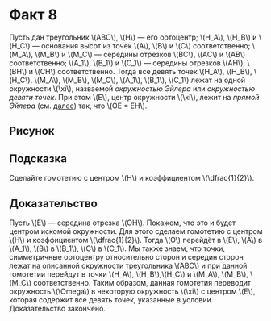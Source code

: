 # Факт 8

Пусть дан треугольник \\(ABC\\), \\(H\\) — его ортоцентр; \\(H\_A\\), 
\\(H\_B\\) и \\(H\_C\\) — основания высот из точек \\(A\\), \\(B\\) и 
\\(C\\) соответственно; \\(M\_A\\), \\(M\_B\\) и \\(M\_C\\) — середины 
отрезков \\(BC\\), \\(AC\\) и \\(AB\\) соответственно; \\(A\_1\\), 
\\(B\_1\\) и \\(C\_1\\) — середины отрезков \\(AH\\), \\(BH\\) и 
\\(CH\\) соответственно. Тогда все девять точек \\(H\_A\\), \\(H\_B\\), 
\\(H\_C\\), \\(M\_A\\), \\(M\_B\\), \\(M\_C\\), \\(A\_1\\), \\(B\_1\\), 
\\(C\_1\\) лежат на одной окружности \\(\xi\\), назваемой *окружностью 
Эйлера* или *окружностью девяти точек*. При этом \\(E\\), центр 
окружности \\(\xi\\), лежит на *прямой Эйлера* (см. [далее](fact9.md)) так, что \\(OE = EH\\).


## Рисунок


## Подсказка

Сделайте гомотетию с центром \\(H\\) и коэффициентом \\(\dfrac{1}{2}\\).


## Доказательство

Пусть \\(E\\) — середина отрезка \\(OH\\). Покажем, что это и будет 
центром искомой окружности. Для этого сделаем гомотетию с центром 
\\(H\\) и коэффициентом \\(\dfrac{1}{2}\\). Тогда \\(O\\) перейдёт в 
\\(E\\), \\(A\\) в \\(A\_1\\), \\(B\\) в \\(B\_1\\), \\(C\\) в \\(C\_1\\).
Мы также знаем, что точки, симметричные ортоцентру относительно сторон и 
середин сторон лежат на описанной окружности треугольника \\(ABC\\) и при 
данной гомотетии перейдут в точки \\(H\_A\\), \\(H\_B\\),\\(H\_C\\) и 
\\(M\_A\\), \\(M\_B\\), \\(M\_C\\) соответственно. Таким образом, данная 
гомотетия переводит окружность \\(\Omega\\) в некоторую окружность \\(\xi\\) 
с центром \\(E\\), которая содержит все девять точек, указанные в условии.
Доказательство закончено. 
